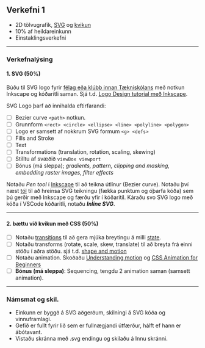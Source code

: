 ## Verkefni 1 

- 2D tölvugrafík, [SVG](https://github.com/GunnarThorunnarson/FORR3FV05EU/wiki/SVG) og [kvikun](https://github.com/GunnarThorunnarson/FORR3FV05EU/wiki/Kvikun)
- 10% af heildareinkunn
- Einstaklingsverkefni

---

### Verkefnalýsing

#### 1. SVG (50%)
Búðu til SVG logo fyrir [félag eða klúbb innan Tækniskólans](https://tskoli.is/felagslif/skola-og-nemendafelog/) með notkun Inkscape og kóðaritli saman. Sjá t.d. [Logo Design tutorial með Inkscape](https://inkscape.org/~logosbynick/%E2%98%85logo-design-tutorial).

SVG Logo þarf að innihalda eftirfarandi:

- [ ] Bezier curve `<path>` notkun.
- [ ] Grunnform `<rect> <circle> <ellipse> <line> <polyline> <polygon> `
- [ ] Logo er samsett af nokkrum SVG formum `<g> <defs>`
- [ ] Fills and Stroke 
- [ ] Text
- [ ] Transformations (translation, rotation, scaling, skewing)
- [ ] Stilltu af svæðið `viewBox viewport`
- [ ] Bónus (má sleppa); _gradients, pattern, clipping and masking, embedding raster images, filter effects_ 

Notaðu _Pen tool_ í [Inkscape](https://github.com/GunnarThorunnarson/FORR3FV05EU/wiki/Inkscape) til að teikna útlínur (Bezier curve). Notaðu því næst [tól](https://github.com/GunnarThorunnarson/FORR3FV05EU/wiki/SVG#t%C3%B3l-til-a%C3%B0-hreinsa-svg-teikningu) til að hreinsa SVG teikningu (fækka punktum og óþarfa kóða) sem þú gerðir með Inkscape og færðu yfir í kóðaritil. Káraðu svo SVG logo með kóða í VSCode kóðaritli, notaðu _**Inline SVG**_. 

---

#### 2. bættu við kvikun með CSS (50%)

- [ ] Notaðu [transitions](https://material.io/design/iconography/animated-icons.html#transitions) til að gera mjúka breytingu á milli [state](https://material.io/design/interaction/states.html#usage).
- [ ] Notaðu transforms (rotate, scale, skew, translate) til að breyta frá einni stöðu í aðra stöðu. sjá t.d. [shape and motion](https://material.io/design/shape/shape-motion.html#morphing-shape)
- [ ] Notaðu animation. Skoðaðu [Understanding motion](https://material.io/design/motion/understanding-motion.html#principles) og [CSS Animation for Beginners](https://thoughtbot.com/blog/css-animation-for-beginners)
- [ ] **Bónus (má sleppa)**: Sequencing, tengdu 2 animation saman (samsett animation).

---

### Námsmat og skil.
* Einkunn er byggð á SVG aðgerðum, skilningi á SVG kóða og vinnuframlagi.
* Gefið er fullt fyrir lið sem er fullnægjandi útfærður, hálft ef hann er ábótavant.
* Vistaðu skránna með .svg endingu og skilaðu á Innu skránni.
